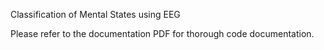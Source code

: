 Classification of Mental States using EEG

Please refer to the documentation PDF for thorough code documentation.
